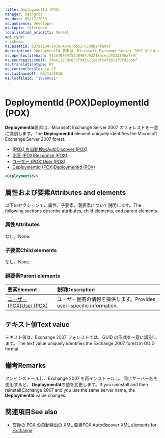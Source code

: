 ```yaml
---
title: DeploymentId (POX)
manager: sethgros
ms.date: 09/17/2015
ms.audience: Developer
ms.topic: reference
localization_priority: Normal
api_type:
- schema
ms.assetid: b879c134-307e-4645-bb53-55d8ba4fad9c
description: DeploymentId 要素は、Microsoft Exchange Server 2007 のフォレストを一意に識別します。
ms.openlocfilehash: 4f2548709753d8407d02218acecd9233f0ba764f
ms.sourcegitcommit: 34041125dc8c5f993b21cebfc4f8b72f0fd2cb6f
ms.translationtype: MT
ms.contentlocale: ja-JP
ms.lasthandoff: 06/11/2018
ms.locfileid: "19760011"
---
```

# <a name="deploymentid-pox"></a><span data-ttu-id="7cd6b-103">DeploymentId (POX)</span><span class="sxs-lookup"><span data-stu-id="7cd6b-103">DeploymentId (POX)</span></span>

<span data-ttu-id="7cd6b-104">**DeploymentId**要素は、Microsoft Exchange Server 2007 のフォレストを一意に識別します。</span><span class="sxs-lookup"><span data-stu-id="7cd6b-104">The **DeploymentId** element uniquely identifies the Microsoft Exchange Server 2007 forest.</span></span> 
  
- [<span data-ttu-id="7cd6b-105">(POX) を自動検出</span><span class="sxs-lookup"><span data-stu-id="7cd6b-105">AutoDiscover (POX)</span></span>](autodiscover-pox.md)  
- [<span data-ttu-id="7cd6b-106">応答 (POX)</span><span class="sxs-lookup"><span data-stu-id="7cd6b-106">Response (POX)</span></span>](response-pox.md) 
- [<span data-ttu-id="7cd6b-107">ユーザー (POX)</span><span class="sxs-lookup"><span data-stu-id="7cd6b-107">User (POX)</span></span>](user-pox.md)  
- [<span data-ttu-id="7cd6b-108">DeploymentId (POX)</span><span class="sxs-lookup"><span data-stu-id="7cd6b-108">DeploymentId (POX)</span></span>](deploymentid-pox.md)
  
```xml
<DeploymentId/>
```

## <a name="attributes-and-elements"></a><span data-ttu-id="7cd6b-109">属性および要素</span><span class="sxs-lookup"><span data-stu-id="7cd6b-109">Attributes and elements</span></span>

<span data-ttu-id="7cd6b-110">以下のセクションで、属性、子要素、親要素について説明します。</span><span class="sxs-lookup"><span data-stu-id="7cd6b-110">The following sections describe attributes, child elements, and parent elements.</span></span>
  
### <a name="attributes"></a><span data-ttu-id="7cd6b-111">属性</span><span class="sxs-lookup"><span data-stu-id="7cd6b-111">Attributes</span></span>

<span data-ttu-id="7cd6b-112">なし。</span><span class="sxs-lookup"><span data-stu-id="7cd6b-112">None.</span></span>
  
### <a name="child-elements"></a><span data-ttu-id="7cd6b-113">子要素</span><span class="sxs-lookup"><span data-stu-id="7cd6b-113">Child elements</span></span>

<span data-ttu-id="7cd6b-114">なし。</span><span class="sxs-lookup"><span data-stu-id="7cd6b-114">None.</span></span>
  
### <a name="parent-elements"></a><span data-ttu-id="7cd6b-115">親要素</span><span class="sxs-lookup"><span data-stu-id="7cd6b-115">Parent elements</span></span>

|<span data-ttu-id="7cd6b-116">**要素**</span><span class="sxs-lookup"><span data-stu-id="7cd6b-116">**Element**</span></span>|<span data-ttu-id="7cd6b-117">**説明**</span><span class="sxs-lookup"><span data-stu-id="7cd6b-117">**Description**</span></span>|
|:-----|:-----|
|[<span data-ttu-id="7cd6b-118">ユーザー (POX)</span><span class="sxs-lookup"><span data-stu-id="7cd6b-118">User (POX)</span></span>](user-pox.md) <br/> |<span data-ttu-id="7cd6b-119">ユーザー固有の情報を提供します。</span><span class="sxs-lookup"><span data-stu-id="7cd6b-119">Provides user-specific information.</span></span>  <br/> |
   
## <a name="text-value"></a><span data-ttu-id="7cd6b-120">テキスト値</span><span class="sxs-lookup"><span data-stu-id="7cd6b-120">Text value</span></span>

<span data-ttu-id="7cd6b-121">テキスト値は、Exchange 2007 フォレストでは、GUID の形式を一意に識別します。</span><span class="sxs-lookup"><span data-stu-id="7cd6b-121">The text value uniquely identifies the Exchange 2007 forest in GUID format.</span></span>
  
## <a name="remarks"></a><span data-ttu-id="7cd6b-122">備考</span><span class="sxs-lookup"><span data-stu-id="7cd6b-122">Remarks</span></span>

<span data-ttu-id="7cd6b-123">アンインストールし、Exchange 2007 を再インストールし、同じサーバー名を使用すると、 **DeploymentId**の値を変更します。</span><span class="sxs-lookup"><span data-stu-id="7cd6b-123">If you uninstall and then reinstall Exchange 2007 and you use the same server name, the **DeploymentId** value changes.</span></span> 
  
## <a name="see-also"></a><span data-ttu-id="7cd6b-124">関連項目</span><span class="sxs-lookup"><span data-stu-id="7cd6b-124">See also</span></span>

- [<span data-ttu-id="7cd6b-125">交換の POX の自動検出の XML 要素</span><span class="sxs-lookup"><span data-stu-id="7cd6b-125">POX Autodiscover XML elements for Exchange</span></span>](pox-autodiscover-xml-elements-for-exchange.md)

